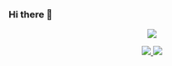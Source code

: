 ### Hi there 👋

<p align="center">
  <a href="https://profile.intra.42.fr/">
    <img src="https://badge42.vercel.app/api/v2/clbgixf7n00300fl34py4zl0k/stats?cursusId=21&coalitionId=264">
  </a> 
</p>

<p align="center">
  <a href="https://github.com/lter-zak">
    <img src="https://github-readme-stats.vercel.app/api?username=lter-zak&count_private=true&show_icons=true&theme=chartreuse-dark">
    <img src="https://github-readme-stats.vercel.app/api/top-langs/?username=lter-zak&show_icons=true&locale=en&layout=compact&theme=chartreuse-dark">
  </a>
</p>
